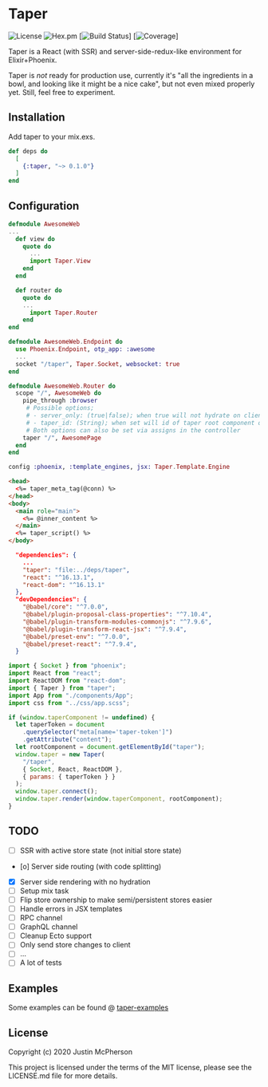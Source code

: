 # Taper

![License](https://img.shields.io/hexpm/l/taper) ![Hex.pm](https://img.shields.io/hexpm/v/taper) [![Build Status]()] [![Coverage]()]

Taper is a React (with SSR) and server-side-redux-like environment for
Elixir+Phoenix.

Taper is _not_ ready for production use, currently it's "all the ingredients
in a bowl, and looking like it might be a nice cake", but not even mixed
properly yet. Still, feel free to experiment.

## Installation

Add taper to your mix.exs.

```elixir
def deps do
  [
    {:taper, "~> 0.1.0"}
  ]
end
```

## Configuration

```elixir
defmodule AwesomeWeb
...
  def view do
    quote do
      ...
      import Taper.View
    end
  end

  def router do
    quote do
    ...
      import Taper.Router
    end
end
```

```elixir
defmodule AwesomeWeb.Endpoint do
  use Phoenix.Endpoint, otp_app: :awesome
  ...
  socket "/taper", Taper.Socket, websocket: true
end
```

```elixir
defmodule AwesomeWeb.Router do
  scope "/", AwesomeWeb do
    pipe_through :browser
     # Possible options;
     # - server_only: (true|false); when true will not hydrate on client - renders static page
     # - taper_id: (String); when set will id of taper root component on page
     # Both options can also be set via assigns in the controller
    taper "/", AwesomePage
  end
end
```

```elixir
config :phoenix, :template_engines, jsx: Taper.Template.Engine
```

```html
<head>
  <%= taper_meta_tag(@conn) %>
</head>
<body>
  <main role="main">
    <%= @inner_content %>
  </main>
  <%= taper_script() %>
</body>
```

```json
  "dependencies": {
    ...
    "taper": "file:../deps/taper",
    "react": "^16.13.1",
    "react-dom": "^16.13.1"
  },
  "devDependencies": {
    "@babel/core": "^7.0.0",
    "@babel/plugin-proposal-class-properties": "^7.10.4",
    "@babel/plugin-transform-modules-commonjs": "^7.9.6",
    "@babel/plugin-transform-react-jsx": "^7.9.4",
    "@babel/preset-env": "^7.0.0",
    "@babel/preset-react": "^7.9.4",
  }
```

```javascript
import { Socket } from "phoenix";
import React from "react";
import ReactDOM from "react-dom";
import { Taper } from "taper";
import App from "./components/App";
import css from "../css/app.scss";

if (window.taperComponent != undefined) {
  let taperToken = document
    .querySelector("meta[name='taper-token']")
    .getAttribute("content");
  let rootComponent = document.getElementById("taper");
  window.taper = new Taper(
    "/taper",
    { Socket, React, ReactDOM },
    { params: { taperToken } }
  );
  window.taper.connect();
  window.taper.render(window.taperComponent, rootComponent);
}
```

## TODO

- [ ] SSR with active store state (not initial store state)
- [o] Server side routing (with code splitting)
- [x] Server side rendering with no hydration
- [ ] Setup mix task
- [ ] Flip store ownership to make semi/persistent stores easier
- [ ] Handle errors in JSX templates
- [ ] RPC channel
- [ ] GraphQL channel
- [ ] Cleanup Ecto support
- [ ] Only send store changes to client
- [ ] ...
- [ ] A lot of tests

## Examples

Some examples can be found @ [taper-examples](https://github.com/justinmcp/taper-examples)

## License

Copyright (c) 2020 Justin McPherson

This project is licensed under the terms of the MIT license, please see the
LICENSE.md file for more details.
